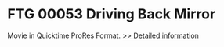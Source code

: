 # FTG 00053 Driving Back Mirror
Movie in Quicktime ProRes Format.
[>> Detailed information](https://secure.shareit.com/shareit/product.html?productid=300618435&affiliateid=200057808)